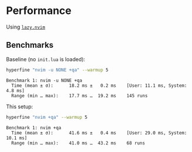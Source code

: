 # Performance

Using [`lazy.nvim`](https://github.com/folke/lazy.nvim)

## Benchmarks

Baseline (no `init.lua` is loaded):

```bash
hyperfine "nvim -u NONE +qa" --warmup 5
```

```
Benchmark 1: nvim -u NONE +qa
  Time (mean ± σ):      18.2 ms ±   0.2 ms    [User: 11.1 ms, System: 4.8 ms]
  Range (min … max):    17.7 ms …  19.2 ms    145 runs
```

This setup:

```bash
hyperfine "nvim +qa" --warmup 5
```

```
Benchmark 1: nvim +qa
  Time (mean ± σ):      41.6 ms ±   0.4 ms    [User: 29.0 ms, System: 10.1 ms]
  Range (min … max):    41.0 ms …  43.2 ms    68 runs
```
